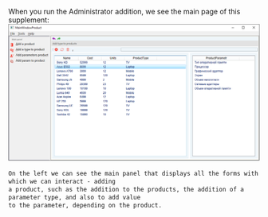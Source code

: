 When you run the Administrator addition, we see the main page of this supplement:
![alt tag](https://raw.githubusercontent.com/AndrewGumenyuk/ManagerPaycheck/master/AboutProject/Images/AdministratorParametersScreen.png)
```
On the left we can see the main panel that displays all the forms with which we can interact - adding
a product, such as the addition to the products, the addition of a parameter type, and also to add value
to the parameter, depending on the product.
```
